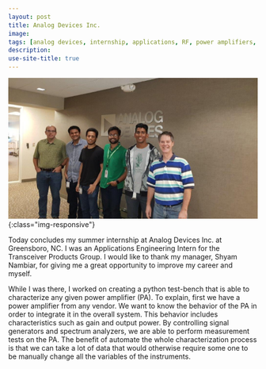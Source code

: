 ```yaml
---
layout: post
title: Analog Devices Inc.
image:
tags: [analog devices, internship, applications, RF, power amplifiers, python]
description:
use-site-title: true
---
```


![image-title-here](/img/TPG.jpg){:class="img-responsive"}

Today concludes my summer internship at Analog Devices Inc. at Greensboro, NC. I was an Applications
Engineering Intern for the Transceiver Products Group. I would like to thank my manager,
Shyam Nambiar, for giving me a great opportunity to improve my career and myself.

While I was there, I worked on creating a python test-bench that is able to characterize any given power amplifier (PA). To explain, first we have a power amplifier from any vendor. We want to know the behavior of the PA in order to integrate it in the overall system. This behavior includes characteristics such as gain and output power. By controlling signal generators and spectrum analyzers, we are able to  perform measurement tests on the PA. The benefit of automate the whole characterization process is that we can take a lot of data that would otherwise require some one to be manually change all the variables of the instruments.  
